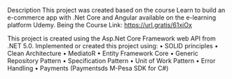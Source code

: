 Description
This project was created based on the course Learn to build an e-commerce app with .Net Core and Angular available on the e-learning platform Udemy. 
Being the Course Link: https://url.gratis/61xiOx

This project is created using the Asp.Net Core Framework web API from .NET 5.0.
Implemented or created this project using: 
• SOLID principles 
• Clean Architecture 
• MediatoR 
• Entity Framework Core 
• Generic Repository Pattern 
• Specification Pattern 
• Unit of Work Pattern 
• Error Handling
• Payments (Paymentsds M-Pesa SDK for C#)

